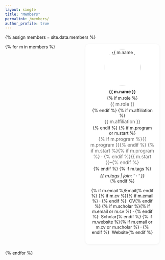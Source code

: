 ```yaml
---
layout: single
title: "Members"
permalink: /members/
author_profile: true
---
```


<!-- Simple, responsive card grid -->
<style>
.members-grid { display: grid; grid-template-columns: repeat(auto-fill, minmax(220px, 1fr)); gap: 1.25rem; }
.member-card { background: var(--mm-surface, #fff); border-radius: 12px; padding: 16px; box-shadow: 0 1px 6px rgba(0,0,0,.06); text-align: center; }
.member-photo { width: 120px; height: 120px; border-radius: 50%; object-fit: cover; display: block; margin: 0 auto 10px; }
.member-name { font-weight: 700; margin: 4px 0; }
.member-meta { color: #666; font-size: .95rem; margin: 2px 0; }
.member-tags { font-size: .9rem; margin-top: 6px; }
.member-links a { text-decoration: none; }
.member-links a + a { margin-left: .5rem; }
</style>

{% assign members = site.data.members %}

<div class="members-grid">
{% for m in members %}
  <div class="member-card">
    <img class="member-photo" src="{{ m.photo | default: '/images/members/default.png' | relative_url }}" alt="{{ m.name }}">
    <div class="member-name">{{ m.name }}</div>
    {% if m.role %}<div class="member-meta">{{ m.role }}</div>{% endif %}
    {% if m.affiliation %}<div class="member-meta">{{ m.affiliation }}</div>{% endif %}
    {% if m.program or m.start %}
      <div class="member-meta">
        {% if m.program %}{{ m.program }}{% endif %}
        {% if m.start %}{% if m.program %} · {% endif %}{{ m.start }}–{% endif %}
      </div>
    {% endif %}
    {% if m.tags %}<div class="member-tags"><em>{{ m.tags | join: ' · ' }}</em></div>{% endif %}
    <p class="member-links">
      {% if m.email %}<a href="mailto:{{ m.email }}">Email</a>{% endif %}
      {% if m.cv %}{% if m.email %} · {% endif %}<a href="{{ m.cv | relative_url }}">CV</a>{% endif %}
      {% if m.scholar %}{% if m.email or m.cv %} · {% endif %}<a href="{{ m.scholar }}">Scholar</a>{% endif %}
      {% if m.website %}{% if m.email or m.cv or m.scholar %} · {% endif %}<a href="{{ m.website }}">Website</a>{% endif %}
    </p>
  </div>
{% endfor %}
</div>

